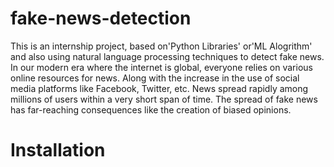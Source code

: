 # fake-news-detection
This is an internship project, based on'Python Libraries' or'ML Alogrithm' and also using natural language processing techniques to detect fake news. In our modern era  where the internet is global, everyone relies on various online resources for news. Along with the increase in the use of social media platforms like Facebook, Twitter, etc. News spread rapidly among millions of users within a very short span of time. The spread of fake news has far-reaching consequences like the creation of biased opinions.

# Installation
